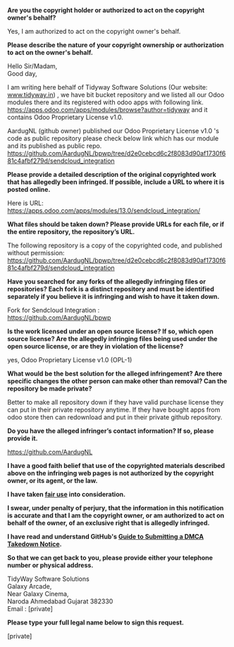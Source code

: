 **Are you the copyright holder or authorized to act on the copyright owner's behalf?**

Yes, I am authorized to act on the copyright owner's behalf.

**Please describe the nature of your copyright ownership or authorization to act on the owner's behalf.**

Hello Sir/Madam,  
Good day,  

I am writing here behalf of Tidyway Software Solutions (Our website: www.tidyway.in) , we have bit bucket repository and we listed all our Odoo modules there and its registered with odoo apps with following link.  
https://apps.odoo.com/apps/modules/browse?author=tidyway and it contains Odoo Proprietary License v1.0.

AardugNL (github owner) published our Odoo Proprietary License v1.0 's code as public repository please check below link which has our module and its published as public repo.  
https://github.com/AardugNL/bpwp/tree/d2e0cebcd6c2f8083d90af1730f681c4afbf279d/sendcloud_integration

**Please provide a detailed description of the original copyrighted work that has allegedly been infringed. If possible, include a URL to where it is posted online.**

Here is URL: https://apps.odoo.com/apps/modules/13.0/sendcloud_integration/

**What files should be taken down? Please provide URLs for each file, or if the entire repository, the repository’s URL.**

The following repository is a copy of the copyrighted code, and published without permission:  
https://github.com/AardugNL/bpwp/tree/d2e0cebcd6c2f8083d90af1730f681c4afbf279d/sendcloud_integration

**Have you searched for any forks of the allegedly infringing files or repositories? Each fork is a distinct repository and must be identified separately if you believe it is infringing and wish to have it taken down.**

Fork for Sendcloud Integration :  
https://github.com/AardugNL/bpwp

**Is the work licensed under an open source license? If so, which open source license? Are the allegedly infringing files being used under the open source license, or are they in violation of the license?**

yes, Odoo Proprietary License v1.0 (OPL-1)

**What would be the best solution for the alleged infringement? Are there specific changes the other person can make other than removal? Can the repository be made private?**

Better to make all repository down if they have valid purchase license they can put in their private repository anytime. If they have bought apps from odoo store then can redownload and put in their private github repository.

**Do you have the alleged infringer’s contact information? If so, please provide it.**

https://github.com/AardugNL

**I have a good faith belief that use of the copyrighted materials described above on the infringing web pages is not authorized by the copyright owner, or its agent, or the law.**

**I have taken <a href="https://www.lumendatabase.org/topics/22">fair use</a> into consideration.**

**I swear, under penalty of perjury, that the information in this notification is accurate and that I am the copyright owner, or am authorized to act on behalf of the owner, of an exclusive right that is allegedly infringed.**

**I have read and understand GitHub's <a href="https://docs.github.com/articles/guide-to-submitting-a-dmca-takedown-notice/">Guide to Submitting a DMCA Takedown Notice</a>.**

**So that we can get back to you, please provide either your telephone number or physical address.**

TidyWay Software Solutions  
Galaxy Arcade,  
Near Galaxy Cinema,  
Naroda Ahmedabad Gujarat 382330  
Email : [private]

**Please type your full legal name below to sign this request.**

[private]
